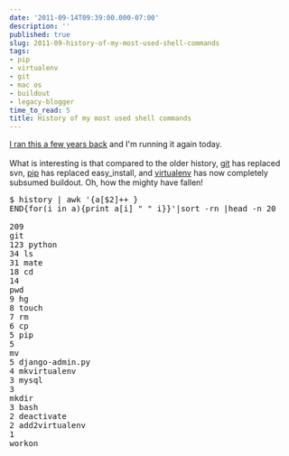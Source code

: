```yaml
---
date: '2011-09-14T09:39:00.000-07:00'
description: ''
published: true
slug: 2011-09-history-of-my-most-used-shell-commands
tags:
- pip
- virtualenv
- git
- mac os
- buildout
- legacy-blogger
time_to_read: 5
title: History of my most used shell commands
---
```


<a href="http://pydanny.blogspot.com/2008/04/history-of-my-most-used-shell-commands.html">I ran this a few years back</a>&nbsp;and I'm running it again today.<br /><br />What is interesting is that compared to the older history, <a href="http://git-scm.org/">git</a> has replaced svn, <a href="http://pypi.python.org/pypi/pip">pip</a> has replaced easy_install, and <a href="http://pypi.python.org/pypi/virtualenv">virtualenv</a> has now completely subsumed buildout. Oh, how the mighty have fallen!<br /><pre class="prettyprint">$ history | awk '{a[$2]++ } END{for(i in a){print a[i] " " i}}'|sort -rn |head -n 20<br /><br />209 git<br />123 python<br />34 ls<br />31 mate<br />18 cd<br />14 pwd<br />9 hg<br />8 touch<br />7 rm<br />6 cp<br />5 pip<br />5 mv<br />5 django-admin.py<br />4 mkvirtualenv<br />3 mysql<br />3 mkdir<br />3 bash<br />2 deactivate<br />2 add2virtualenv<br />1 workon</pre>